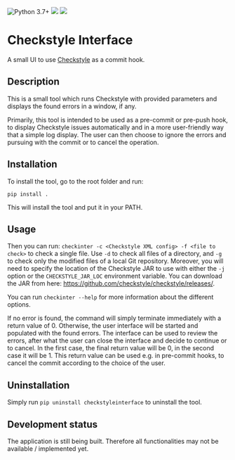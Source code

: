 ![Python 3.7+](https://img.shields.io/badge/python-3.7+-blue.svg)
![](https://img.shields.io/github/license/CokieForever/CheckstyleInterface)
![](https://img.shields.io/github/workflow/status/CokieForever/CheckstyleInterface/Build)

# Checkstyle Interface

A small UI to use [Checkstyle](https://checkstyle.sourceforge.io/) as a commit hook.

## Description

This is a small tool which runs Checkstyle with provided parameters and displays the found errors in a window, if any.

Primarily, this tool is intended to be used as a pre-commit or pre-push hook, to display Checkstyle issues
automatically and in a more user-friendly way that a simple log display. The user can then choose to ignore the errors
and pursuing with the commit or to cancel the operation.

## Installation

To install the tool, go to the root folder and run:

`pip install .`

This will install the tool and put it in your PATH.

## Usage

Then you can run: `checkinter -c <Checkstyle XML config> -f <file to check>` to check a single file. Use `-d` to check
all files of a directory, and `-g` to check only the modified files of a local Git repository. Moreover, you will need
to specify the location of the Checkstyle JAR to use with either the `-j` option or the `CHECKSTYLE_JAR_LOC`
environment variable. You can download the JAR from here: https://github.com/checkstyle/checkstyle/releases/.

You can run `checkinter --help` for more information about the different options.

If no error is found, the command will simply terminate immediately with a return value of 0. Otherwise, the user
interface will be started and populated with the found errors. The interface can be used to review the errors, after
what the user can close the interface and decide to continue or to cancel. In the first case, the final return
value will be 0, in the second case it will be 1. This return value can be used e.g. in pre-commit hooks, to cancel
the commit according to the choice of the user.

## Uninstallation

Simply run `pip uninstall checkstyleinterface` to uninstall the tool.

## Development status

The application is still being built. Therefore all functionalities may not be available / implemented yet.
